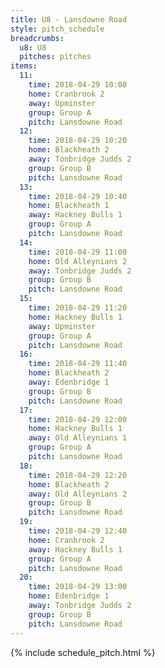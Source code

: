 ```yaml
---
title: U8 - Lansdowne Road
style: pitch_schedule
breadcrumbs:
  u8: U8
  pitches: pitches
items:
  11:
    time: 2018-04-29 10:00
    home: Cranbrook 2
    away: Upminster
    group: Group A
    pitch: Lansdowne Road
  12:
    time: 2018-04-29 10:20
    home: Blackheath 2
    away: Tonbridge Judds 2
    group: Group B
    pitch: Lansdowne Road
  13:
    time: 2018-04-29 10:40
    home: Blackheath 1
    away: Hackney Bulls 1
    group: Group A
    pitch: Lansdowne Road
  14:
    time: 2018-04-29 11:00
    home: Old Alleynians 2
    away: Tonbridge Judds 2
    group: Group B
    pitch: Lansdowne Road
  15:
    time: 2018-04-29 11:20
    home: Hackney Bulls 1
    away: Upminster
    group: Group A
    pitch: Lansdowne Road
  16:
    time: 2018-04-29 11:40
    home: Blackheath 2
    away: Edenbridge 1
    group: Group B
    pitch: Lansdowne Road
  17:
    time: 2018-04-29 12:00
    home: Hackney Bulls 1
    away: Old Alleynians 1
    group: Group A
    pitch: Lansdowne Road
  18:
    time: 2018-04-29 12:20
    home: Blackheath 2
    away: Old Alleynians 2
    group: Group B
    pitch: Lansdowne Road
  19:
    time: 2018-04-29 12:40
    home: Cranbrook 2
    away: Hackney Bulls 1
    group: Group A
    pitch: Lansdowne Road
  20:
    time: 2018-04-29 13:00
    home: Edenbridge 1
    away: Tonbridge Judds 2
    group: Group B
    pitch: Lansdowne Road
---
```


{% include schedule_pitch.html %}
